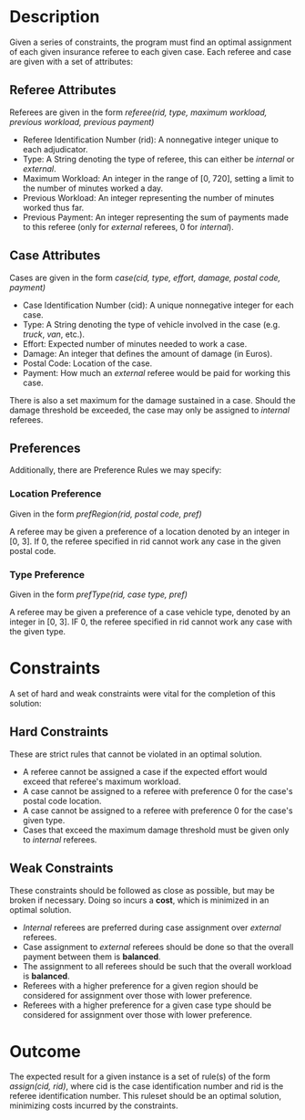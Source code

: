 # Description

Given a series of constraints, the program must find an optimal assignment of each given insurance referee to each given case. Each referee and case are given with a set of attributes:

## Referee Attributes
Referees are given in the form *referee(rid, type, maximum workload, previous workload, previous payment)*
- Referee Identification Number (rid): A nonnegative integer unique to each adjudicator.
- Type: A String denoting the type of referee, this can either be *internal* or *external*.
- Maximum Workload: An integer in the range of [0, 720], setting a limit to the number of minutes worked a day.
- Previous Workload: An integer representing the number of minutes worked thus far.
- Previous Payment: An integer representing the sum of payments made to this referee (only for *external* referees, 0 for *internal*).

## Case Attributes
Cases are given in the form *case(cid, type, effort, damage, postal code, payment)*
- Case Identification Number (cid): A unique nonnegative integer for each case.
- Type: A String denoting the type of vehicle involved in the case (e.g. *truck*, *van*, etc.).
- Effort: Expected number of minutes needed to work a case.
- Damage: An integer that defines the amount of damage (in Euros).
- Postal Code: Location of the case.
- Payment: How much an *external* referee would be paid for working this case.

There is also a set maximum for the damage sustained in a case. Should the damage threshold be exceeded, the case may only be assigned to *internal* referees.

## Preferences
Additionally, there are Preference Rules we may specify:
### Location Preference
Given in the form *prefRegion(rid, postal code, pref)*

A referee may be given a preference of a location denoted by an integer in [0, 3]. If 0, the referee specified in rid cannot work any case in the given postal code.

### Type Preference
Given in the form *prefType(rid, case type, pref)*

A referee may be given a preference of a case vehicle type, denoted by an integer in [0, 3]. IF 0, the referee specified in rid cannot work any case with the given type.

# Constraints
A set of hard and weak constraints were vital for the completion of this solution:

## Hard Constraints
These are strict rules that cannot be violated in an optimal solution.
- A referee cannot be assigned a case if the expected effort would exceed that referee's maximum workload.
- A case cannot be assigned to a referee with preference 0 for the case's postal code location.
- A case cannot be assigned to a referee with preference 0 for the case's given type.
- Cases that exceed the maximum damage threshold must be given only to *internal* referees.

## Weak Constraints
These constraints should be followed as close as possible, but may be broken if necessary. Doing so incurs a **cost**, which is minimized in an optimal solution.
- *Internal* referees are preferred during case assignment over *external* referees.
- Case assignment to *external* referees should be done so that the overall payment between them is **balanced**.
- The assignment to all referees should be such that the overall workload is **balanced**.
- Referees with a higher preference for a given region should be considered for assignment over those with lower preference.
- Referees with a higher preference for a given case type should be considered for assignment over those with lower preference.

# Outcome
The expected result for a given instance is a set of rule(s) of the form *assign(cid, rid)*, where cid is the case identification number and rid is the referee identification number. This ruleset should be an optimal solution, minimizing costs incurred by the constraints.

